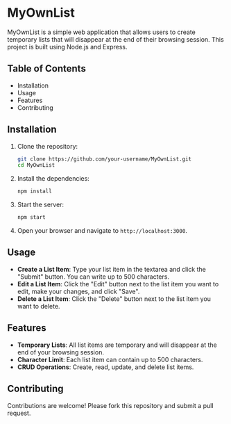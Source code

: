 # MyOwnList

MyOwnList is a simple web application that allows users to create temporary lists that will disappear at the end of their browsing session. This project is built using Node.js and Express.

## Table of Contents

- Installation
- Usage
- Features
- Contributing

## Installation

1. Clone the repository:
    ```bash
    git clone https://github.com/your-username/MyOwnList.git
    cd MyOwnList
    ```

2. Install the dependencies:
    ```bash
    npm install
    ```

3. Start the server:
    ```bash
    npm start
    ```

4. Open your browser and navigate to `http://localhost:3000`.

## Usage

- **Create a List Item**: Type your list item in the textarea and click the "Submit" button. You can write up to 500 characters.
- **Edit a List Item**: Click the "Edit" button next to the list item you want to edit, make your changes, and click "Save".
- **Delete a List Item**: Click the "Delete" button next to the list item you want to delete.

## Features

- **Temporary Lists**: All list items are temporary and will disappear at the end of your browsing session.
- **Character Limit**: Each list item can contain up to 500 characters.
- **CRUD Operations**: Create, read, update, and delete list items.

## Contributing

Contributions are welcome! Please fork this repository and submit a pull request.
